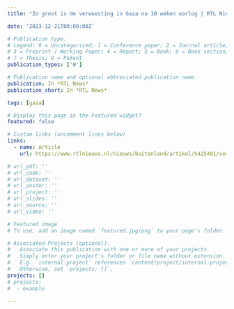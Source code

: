 ```yaml
---
title: "Zo groot is de verwoesting in Gaza na 10 weken oorlog | RTL Nieuws"

date: '2023-12-21T00:00:00Z'

# Publication type.
# Legend: 0 = Uncategorized; 1 = Conference paper; 2 = Journal article;
# 3 = Preprint / Working Paper; 4 = Report; 5 = Book; 6 = Book section;
# 7 = Thesis; 8 = Patent
publication_types: ['0']

# Publication name and optional abbreviated publication name.
publication: In *RTL News*
publication_short: In *RTL News*

tags: [gaza]

# Display this page in the Featured widget?
featured: false

# Custom links (uncomment lines below)
links:
  - name: Article
    url: https://www.rtlnieuws.nl/nieuws/buitenland/artikel/5425491/verwoesting-gaza-na-10-weken-oorlog

# url_pdf: ''
# url_code: ''
# url_dataset: ''
# url_poster: ''
# url_project: ''
# url_slides: ''
# url_source: ''
# url_video: ''

# Featured image
# To use, add an image named `featured.jpg/png` to your page's folder.

# Associated Projects (optional).
#   Associate this publication with one or more of your projects.
#   Simply enter your project's folder or file name without extension.
#   E.g. `internal-project` references `content/project/internal-project/index.md`.
#   Otherwise, set `projects: []`.
projects: []
# projects:
#  - example

---
```

